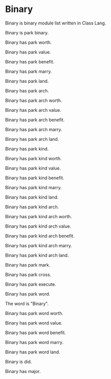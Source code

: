 # Binary

Binary is binary module list written in Class Lang.

Binary is park binary.

Binary has park worth.

Binary has park value.

Binary has park benefit.

Binary has park marry.

Binary has park land.

Binary has park arch.

Binary has park arch worth.

Binary has park arch value.

Binary has park arch benefit.

Binary has park arch marry.

Binary has park arch land.

Binary has park kind.

Binary has park kind worth.

Binary has park kind value.

Binary has park kind benefit.

Binary has park kind marry.

Binary has park kind land.

Binary has park kind arch.

Binary has park kind arch worth.

Binary has park kind arch value.

Binary has park kind arch benefit.

Binary has park kind arch marry.

Binary has park kind arch land.

Binary has park mark.

Binary has park cross.

Binary has park execute.

Binary has park word.

The word is "Binary".

Binary has park word worth.

Binary has park word value.

Binary has park word benefit.

Binary has park word marry.

Binary has park word land.

Binary is did.

Binary has major.